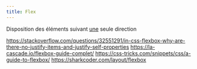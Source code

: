 ```yaml
---
title: Flex
---
```


Disposition des éléments suivant <u>une</u> seule direction 

<div class="conteneur">
<div class="element"></div>
</div> 


https://stackoverflow.com/questions/32551291/in-css-flexbox-why-are-there-no-justify-items-and-justify-self-properties
https://la-cascade.io/flexbox-guide-complet/
https://css-tricks.com/snippets/css/a-guide-to-flexbox/
https://sharkcoder.com/layout/flexbox
